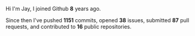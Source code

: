 Hi I'm Jay, I joined Github **8** years ago.

Since then I've pushed **1151** commits, opened **38** issues, submitted **87** pull requests, and contributed to **16** public repositories.
